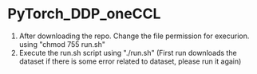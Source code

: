 # PyTorch_DDP_oneCCL

1. After downloading the repo. Change the file permission for execurion. using 
        "chmod 755 run.sh"
2. Execute the run.sh script using "./run.sh"  (First run downloads the dataset if there is some error related to dataset, please run it again)      
